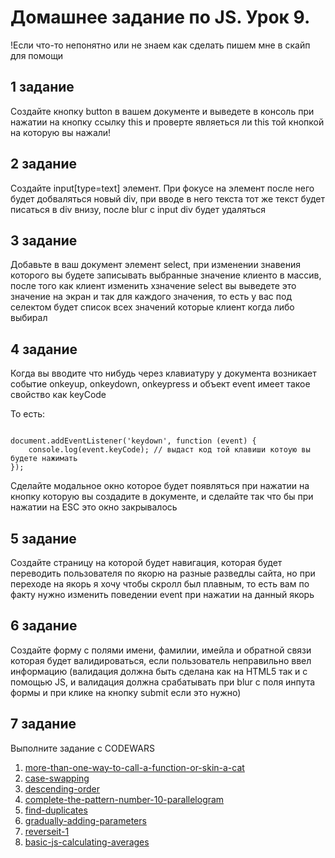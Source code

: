 # Домашнее задание по JS. Урок 9.

!Если что-то непонятно или не знаем как сделать пишем мне в скайп для помощи

## 1 задание

Создайте кнопку button в вашем документе и выведете в консоль при нажатии на кнопку ссылку this и проверте являеться ли this 
той кнопкой на которую вы нажали!

## 2 задание

Создайте input[type=text] элемент. При фокусе на элемент после него будет добваляться новый div, при вводе
в него текста тот же текст будет писаться в div внизу, после blur с input div будет удаляться

## 3 задание

Добавьте в ваш документ элемент select, при изменении знавения которого вы будете записывать выбранные значение клиенто
в массив, после того как клиент изменить хзначение select вы выведете это значение на экран и так для каждого значения, то есть 
у вас под селектом будет список всех значений которые клиент когда либо выбирал

## 4 задание

Когда вы вводите что нибудь через клавиатуру у документа возникает событие onkeyup, onkeydown, onkeypress и объект event имеет такое свойство как keyCode

То есть:

```

document.addEventListener('keydown', function (event) {
    console.log(event.keyCode); // выдаст код той клавиши котоую вы будете нажимать
});

```

Сделайте модальное окно которое будет появляться при нажатии на кнопку которую вы создадите в документе, и сделайте так что бы при нажатии на ESC это окно закрывалось

## 5 задание

Создайте страницу на которой будет навигация, которая будет переводить пользователя по якорю на разные разведлы сайта, но при переходе на якорь я хочу чтобы скролл был плавным, то есть вам по факту нужно изменить поведении event при нажатии на данный якорь

## 6 задание

Создайте форму с полями имени, фамилии, имейла и обратной связи которая будет валидироваться, если пользователь неправильно ввел информацию (валидация должна быть сделана как на HTML5 так и с помощью JS, и валидация должна срабатывать при blur с поля инпута формы и при клике на кнопку submit если это нужно)

## 7 задание 

Выполните задание с CODEWARS

<ol>
<li><a href="http://www.codewars.com/kata/more-than-one-way-to-call-a-function-or-skin-a-cat">more-than-one-way-to-call-a-function-or-skin-a-cat</a></li>
<li><a href="http://www.codewars.com/kata/case-swapping">case-swapping</a></li>
<li><a href="http://www.codewars.com/kata/descending-order">descending-order</a></li>
<li><a href="http://www.codewars.com/kata/complete-the-pattern-number-10-parallelogram">complete-the-pattern-number-10-parallelogram</a></li>
<li><a href="http://www.codewars.com/kata/find-duplicates">find-duplicates</a></li>
<li><a href="http://www.codewars.com/kata/gradually-adding-parameters">gradually-adding-parameters</a></li>
<li><a href="http://www.codewars.com/kata/reverseit-1">reverseit-1</a></li>
<li><a href="http://www.codewars.com/kata/basic-js-calculating-averages">basic-js-calculating-averages</a></li>
</ol>
